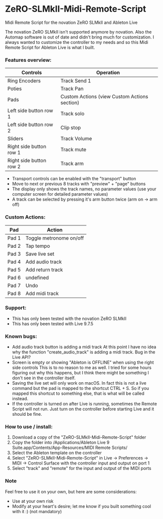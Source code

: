 # ZeRO-SLMkII-Midi-Remote-Script
Midi Remote Script for the novation ZeRO SLMkII and Ableton Live

The novation ZeRO SLMkII isn't supported anymore by novation. Also the Automap software is out of date and didn't bring much for customization.
I always wanted to customize the controller to my needs and so this Midi Remote Script for Ableton Live is what I built.

### Features overview:

| Controls | Operation |
| --- | --- |
| Ring Encoders | Track Send 1 |
| Poties | Track Pan |
| Pads | Custom Actions (view Custom Actions section) |
| Left side button row 1 | Track solo |
| Left side button row 2 | Clip stop |
| Sliders | Track Volume  |
| Right side button row 1 | Track mute |
| Right side button row 2 | Track arm |

- Transport controls can be enabled with the "transport" button
- Move to next or previous 8 tracks with "preview" + "page" buttons
- The display only shows the track names, no parameter values (use your computer screen for detailed parameter values)
- A track can be selected by pressing it's arm button twice (arm on -> arm off)

### Custom Actions:

| Pad | Action |
| --- | --- | 
| Pad 1 | Toggle metronome on/off |
| Pad 2 | Tap tempo |
| Pad 3 | Save live set |
| Pad 4 | Add audio track |
| Pad 5 | Add return track |
| Pad 6 | undefined |
| Pad 7 | Undo |
| Pad 8 | Add midi track |

### Support:
- This has only been tested with the novation ZeRO SLMkII
- This has only been tested with Live 9.7.5

### Known bugs:
- Add audio track button is adding a midi track
    At this point I have no idea why the function "create_audio_track" is adding a midi track. Bug in the Live API?
- Screen is empty or showing "Ableton is OFFLINE" when using the right side controls
    This is to no reason to me as well. I tried for some hours figuring out why this happens, but I think there might be something I don't see in the controller itself.
- Saving the live set will only work on macOS.
    In fact this is not a live command but the pad is mapped to the shortcut CTRL + S. So if you mapped this shortcut to something else, that is what will be called instead.
- If the controller is turned on after Live is running, sometimes the Remote Script will not run.
    Just turn on the controller before starting Live and it should be fine.

### How to use / install:

1. Download a copy of the "ZeRO-SLMkII-Midi-Remote-Script" folder
2. Copy the folder into /Applications/Ableton Live 9 Suite.app/Contents/App-Resources/MIDI Remote Scripts/
3. Select the Ableton template on the controller
4. Select "ZeRO-SLMkII-Midi-Remote-Script" in Live -> Preferences -> MIDI -> Control Surface with the controller input and output on port 1
5. Select "track" and "remote" for the input and output of the MIDI ports

### Note
Feel free to use it on your own, but here are some considerations:
- Use at your own risk
- Modify at your heart's desire; let me know if you built something cool with it :) (not mandatory)